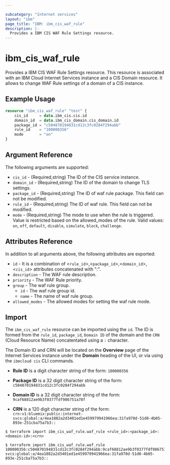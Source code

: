 ```yaml
---

subcategory: "Internet services"
layout: "ibm"
page_title: "IBM: ibm_cis_waf_rule"
description: |-
  Provides a IBM CIS WAF Rule Settings resource.
---
```


# ibm_cis_waf_rule

Provides a IBM CIS WAF Rule Settings resource. This resource is associated with an IBM Cloud Internet Services instance and a CIS Domain resource. It allows to change WAF Rule settings of a domain of a CIS instance.

## Example Usage

```terraform
resource "ibm_cis_waf_rule" "test" {
	cis_id     = data.ibm_cis.cis.id
	domain_id  = data.ibm_cis_domain.cis_domain.id
	package_id = "c504870194831cd12c3fc0284f294abb"
	rule_id    = "100000356"
	mode       = "on"
}
```

## Argument Reference

The following arguments are supported:

- `cis_id` - (Required,string) The ID of the CIS service instance.
- `domain_id` - (Required,string) The ID of the domain to change TLS settings.
- `package_id` - (Required,string) The ID of waf rule package. This field can not be modified.
- `rule_id` - (Required,string) The ID of waf rule. This field can not be modified.
- `mode` - (Required,string) The mode to use when the rule is triggered. Value is restricted based on the allowed_modes of the rule. Valid values: `on`, `off`, `default`, `disable`, `simulate`, `block`, `challenge`.

## Attributes Reference

In addition to all arguments above, the following attributes are exported:

- `id` - It is a combination of <`rule_id`>,<`package_id`>,<`domain_id`>,<`cis_id`> attributes concatenated with ":".
- `description` - The WAF rule description.
- `priority` - The WAF Rule priority.
- `group` - The waf rule group.
  - `id` - The waf rule group id.
  - `name` - The name of waf rule group.
- `allowed_modes` - The allowed modes for setting the waf rule mode.

## Import

The `ibm_cis_waf_rule` resource can be imported using the `id`. The ID is formed from the `rule_id`, `package_id`, `Domain ID` of the domain and the `CRN` (Cloud Resource Name) concatentated using a `:` character.

The Domain ID and CRN will be located on the **Overview** page of the Internet Services instance under the **Domain** heading of the UI, or via using the `ibmcloud cis` CLI commands.

- **Rule ID** is a digit character string of the form: `100000356`

- **Package ID** is a 32 digit character string of the form: `c504870194831cd12c3fc0284f294abb`

- **Domain ID** is a 32 digit character string of the form: `9caf68812ae9b3f0377fdf986751a78f`

- **CRN** is a 120 digit character string of the form: `crn:v1:bluemix:public:internet-svcs:global:a/4ea1882a2d3401ed1e459979941966ea:31fa970d-51d0-4b05-893e-251cba75a7b3::`

```
$ terraform import ibm_cis_waf_rule.waf_rule <rule_id>:<package_id>:<domain-id>:<crn>

$ terraform import ibm_cis_waf_rule.waf_rule 100000356:c504870194831cd12c3fc0284f294abb:9caf68812ae9b3f0377fdf986751a78f:crn:v1:bluemix:public:internet-svcs:global:a/4ea1882a2d3401ed1e459979941966ea:31fa970d-51d0-4b05-893e-251cba75a7b3::
```
